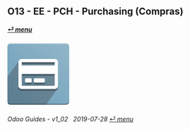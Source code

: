 ## O13 - EE - PCH - Purchasing (Compras)
#### [_&#x23CE; menu_](/o13/ee/o13-ee-guides_menu.md)  
### ![pch](/doc/img/purchase.png)
	
###### Odoo Guides - v1_02 &nbsp; 2019-07-28  [_&#x23CE; menu_](/o13/ee/o13-ee-guides_menu.md)  

